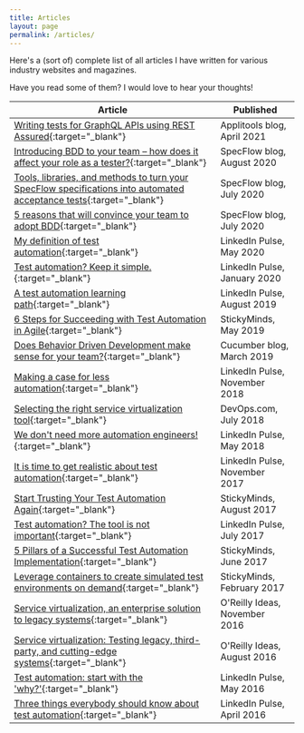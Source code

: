 ```yaml
---
title: Articles
layout: page
permalink: /articles/
---
```

Here's a (sort of) complete list of all articles I have written for various industry websites and magazines.

Have you read some of them? I would love to hear your thoughts!

| Article                                                                                            | Published                                  |
|----------------------------------------------------------------------------------------------------|--------------------------------------------|
| [Writing tests for GraphQL APIs using REST Assured](https://applitools.com/blog/writing-tests-graphql-apis-rest-assured/){:target="_blank"} | Applitools blog, April 2021 |
| [Introducing BDD to your team – how does it affect your role as a tester?](https://specflow.org/blog/introducing-bdd-to-your-team-how-does-it-affect-your-role-as-a-tester/){:target="_blank"} | SpecFlow blog, August 2020 |
| [Tools, libraries, and methods to turn your SpecFlow specifications into automated acceptance tests](https://specflow.org/2020/tools-libraries-and-methods-to-turn-your-specflow-specifications-into-automated-acceptance-tests/){:target="_blank"} | SpecFlow blog, July 2020                   |
| [5 reasons that will convince your team to adopt BDD](https://specflow.org/2020/5-reasons-that-will-convince-your-team-to-adopt-bdd/){:target="_blank"}                                                | SpecFlow blog, July 2020                   |
| [My definition of test automation](https://www.linkedin.com/pulse/my-definition-test-automation-bas-dijkstra/){:target="_blank"}                                                                   | LinkedIn Pulse, May 2020                   |
| [Test automation? Keep it simple.](https://www.linkedin.com/pulse/test-automation-keep-simple-bas-dijkstra/){:target="_blank"}                                                                  | LinkedIn Pulse, January 2020               |
| [A test automation learning path](https://www.linkedin.com/pulse/test-automation-learning-path-bas-dijkstra/){:target="_blank"}                                                                    | LinkedIn Pulse, August 2019                |
| [6 Steps for Succeeding with Test Automation in Agile](https://www.stickyminds.com/article/6-steps-succeeding-test-automation-agile){:target="_blank"}                                               | StickyMinds, May 2019                      |
| [Does Behavior Driven Development make sense for your team?](https://cucumber.io/blog/bdd/does-behavior-driven-development-make-sense-for-yo/){:target="_blank"}                                         | Cucumber blog, March 2019                  |
| [Making a case for less automation](https://www.linkedin.com/pulse/making-case-less-automation-bas-dijkstra/){:target="_blank"}                                                                  | LinkedIn Pulse, November 2018              |
| [Selecting the right service virtualization tool](https://devops.com/selecting-the-right-service-virtualization-tool/){:target="_blank"}                                                    | DevOps\.com, July 2018                     |
| [We don't need more automation engineers!](https://www.linkedin.com/pulse/we-dont-need-more-automation-engineers-bas-dijkstra/){:target="_blank"}                                                          | LinkedIn Pulse, May 2018                   |
| [It is time to get realistic about test automation](https://www.linkedin.com/pulse/time-get-realistic-test-automation-bas-dijkstra/){:target="_blank"}                                                 | LinkedIn Pulse, November 2017              |
| [Start Trusting Your Test Automation Again](https://www.stickyminds.com/article/start-trusting-your-test-automation-again){:target="_blank"}                                                          | StickyMinds, August 2017                   |
| [Test automation? The tool is not important](https://www.linkedin.com/pulse/test-automation-tool-important-bas-dijkstra){:target="_blank"}                                                         | LinkedIn Pulse, July 2017                  |
| [5 Pillars of a Successful Test Automation Implementation](https://www.stickyminds.com/article/5-pillars-successful-test-automation-implementation){:target="_blank"}                                           | StickyMinds, June 2017                     |
| [Leverage containers to create simulated test environments on demand](https://www.stickyminds.com/article/leverage-containers-create-simulated-test-environments-demand){:target="_blank"}                                | StickyMinds, February 2017                 |
| [Service virtualization, an enterprise solution to legacy systems](https://www.oreilly.com/ideas/service-virtualization-an-enterprise-solution-to-legacy-systems){:target="_blank"}                                   | O'Reilly Ideas, November 2016              |
| [Service virtualization: Testing legacy, third-party, and cutting-edge systems](https://www.oreilly.com/ideas/service-virtualization-testing-legacy-third-party-and-cutting-edge-systems){:target="_blank"}                    | O'Reilly Ideas, August 2016                |
| [Test automation: start with the 'why?'](https://www.linkedin.com/pulse/test-automation-start-why-bas-dijkstra){:target="_blank"}                                                             | LinkedIn Pulse, May 2016                   |
| [Three things everybody should know about test automation](https://www.linkedin.com/pulse/three-things-everybody-should-know-test-automation-bas-dijkstra){:target="_blank"}                                           | LinkedIn Pulse, April 2016                 |
